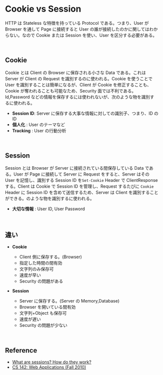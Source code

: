 # Cookie vs Session

HTTP は Stateless な特徴を持っている Protocol である。つまり、User が Browser を通して Page に接続すると User の誰が接続したのかに関してはわからない。なので Cookie または Session を使い、User を区分する必要がある。

<br>

## Cookie

Cookie とは Client の Browser に保存される小さな Data である。これは Server が Client の Request を識別するのに使われる。Cookie を使うことで User を識別することは簡単になるが、Client が Cookie を修正することも、Cookie が奪われることも可能なため、Security 面では不利である。Id,Password などの情報を保存するには使われないが、次のような物を識別するに使われる。

- **Session ID**: Server に保存する大事な情報に対しての識別子、つまり、ID の ID
- **個人化** : User のテーマなど
- **Tracking** : User の行動分析

<br>

## Session

Session とは Browser が Server に接続されている間保存している Data である。User が Page に接続して Server に Request をすると、Server はその User を記憶し、識別する Session ID を`Set-Cookie` Header で ClientResponse する。Client は Cookie で Session ID を管理し、Request するたびに `Cookie` Header に Session ID を含めて送信するため、Server は Client を識別することができる。のような物を識別するに使われる。

- **大切な情報** : User ID, User Password

<br>

## 違い

- **Cookie**

  - Client 側に保存する。(Browser)
  - 指定した時間の間有効
  - 文字列のみ保存可
  - 速度が早い
  - Security の問題がある

- **Session**
  - Server に保存する。(Server の Memory,Database)
  - Browser を開いている間有効
  - 文字列+Object も保存可
  - 速度が遅い
  - Security の問題が少ない

<br>

## Reference

- [What are sessions? How do they work?](https://stackoverflow.com/questions/3804209/what-are-sessions-how-do-they-work)
- [CS 142: Web Applications (Fall 2010)](https://web.stanford.edu/~ouster/cgi-bin/cs142-fall10/index.php)
